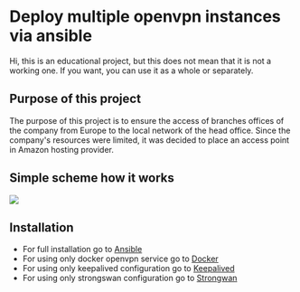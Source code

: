 # Deploy multiple openvpn instances via ansible

Hi, this is an educational project, but this does not mean that it is not a working one. If you want, you can use it as a whole or separately.  

## Purpose of this project

The purpose of this project is to ensure the access of branches offices of the company from Europe to the local network of the head office. Since the company's resources were limited, it was decided to place an access point in Amazon hosting provider.

## Simple scheme how it works

![](https://i.imgur.com/nEQRypK.png)
 
## Installation
- For full installation go to [Ansible](./Ansible)
- For using only docker openvpn service go to [Docker](./Docker)
- For using only keepalived configuration go to [Keepalived](./Keepalived)
- For using only strongswan configuration go to [Strongwan](./Strongswan)
